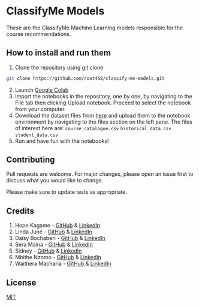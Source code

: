 # ClassifyMe Models

These are the ClassifyMe Machine Learning models responsible for the course recommendations.

## How to install and run them
1. Clone the repository using git clone 
```bash
git clone https://github.com/root458/classify-me-models.git
```
2. Launch [Google Colab](https://colab.research.google.com/)
3. Import the notebooks in the repository, one by one, by navigating to the File tab then clicking Upload notebook. Proceed to select the notebook from your computer.
4. Download the dataset files from [here](https://drive.google.com/drive/folders/1lda8c7Mf2gqfbqg_Xd6gmM3wmjqTHjhz) and upload them to the notebook environment by navigating to the files section on the left pane. The files of interest here are: 
```course_catalogue.csv```
```historical_data.csv```
```student_data.csv```
5. Run and have fun with the notebooks!

## Contributing

Pull requests are welcome. For major changes, please open an issue first
to discuss what you would like to change.

Please make sure to update tests as appropriate.

## Credits

1. Hope Kagame - [GitHub]() & [LinkedIn]()
2. Linda June - [GitHub]() & [LinkedIn]()
3. Daisy Bochaberi - [GitHub]() & [LinkedIn]()
4. Sera Maina - [GitHub]() & [LinkedIn]()
5. Sidney - [GitHub]() & [LinkedIn]()
6. Mbithe Nzomo - [GitHub]() & [LinkedIn]()
7. Waithera Macharia - [GitHub]() & [LinkedIn]()

## License

[MIT](https://choosealicense.com/licenses/mit/)
